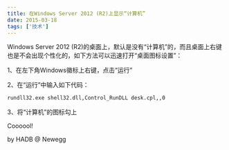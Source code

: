 ```yaml
---
title: 在Windows Server 2012 (R2)上显示“计算机”
date: 2015-03-18
tags: ['技术']
---
```


Windows Server 2012 (R2)的桌面上，默认是没有“计算机”的，而且桌面上右键也是不会出现个性化的，如下方法可以迅速打开“桌面图标设置”：

1、在左下角Windows徽标上右键，点击“运行”

2、在“运行”中输入如下代码：

``` bash
rundll32.exe shell32.dll,Control_RunDLL desk.cpl,,0
```

3、将“计算机”的图标勾上

Coooool!

by HADB @ Newegg
